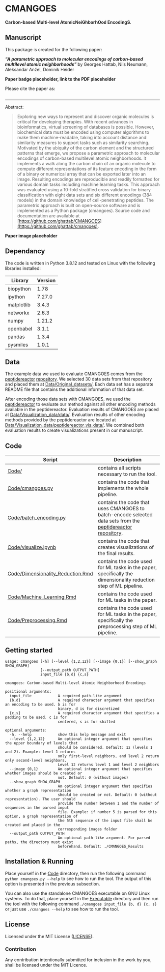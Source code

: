 # CMANGOES

**Carbon-based Multi-level AtomicNeiGhborhOod EncodingS.**


## Manuscript

This package is created for the following paper:

***"A parametric approach to molecular encodings of carbon-based multilevel atomic neighborhoods"*** by Georges Hattab, Nils Neumann, Aleksandar Anžel, Dominik Heider

**Paper badge placeholder, link to the PDF placeholder**

Please cite the paper as:
``` Bibtex citation placeholder
```

---
Abstract:

> Exploring new ways to represent and discover organic molecules is critical for developing therapies.
With recent advances in bioinformatics, virtual screening of databases is possible.
However, biochemical data must be encoded using computer algorithms to make them machine-readable, taking into account distance and similarity measures to support tasks such as similarity searching.
Motivated by the ubiquity of the carbon element and the structured patterns that emerge, we propose a parametric approach to molecular encodings of carbon-based multilevel atomic neighborhoods. 
It implements a walk along the carbon chain of an organic molecule to compute different representations of its feature encoding in the form of a binary or numerical array that can be exported later into an image.
Resulting encodings are reproducible and readily formatted for various domain tasks including machine learning tasks. 
This approach was evaluated using a 10-fold stratified cross validation for binary classification with eight data sets and six different encodings (384 models) in the domain knowledge of cell-penetrating peptides. 
The parametric approach is built on open-source software and 
is implemented as a Python package (cmangoes).
Source code and documentation are available at [https://github.com/ghattab/CMANGOES](https://github.com/ghattab/cmangoes).

**Paper image placeholder**

## Dependancy

The code is written in Python 3.8.12 and tested on Linux with the following libraries installed:

|Library|Version|
|---|---|
|biopython|1.78|
|ipython|7.27.0|
|matplotlib|3.4.3|
|networkx|2.6.3|
|numpy|1.21.2|
|openbabel|3.1.1|
|pandas|1.3.4|
|pysmiles|1.0.1|



## Data
The example data we used to evaluate CMANGOES comes from the [peptidereactor](https://doi.org/10.1093/nargab/lqab039) [repository](https://github.com/spaenigs/peptidereactor/tree/master/data). We selected 30 data sets from that repository and placed them at [Data/Original_datasets/](Data/Original_datasets/). Each data set has a separate README file that contains the additional information of that data set.

After encoding those data sets with CMANGOES, we used the [peptidereactor](https://doi.org/10.1093/nargab/lqab039) to evaluate our method against all other encoding methods available in the peptidereactor. Evaluation results of CMANGOES are placed at [Data/Visualization_data/data/](Data/Visualization_data/data/). Evaluation results of other encoding methods provided by the peptidereactor are located at [Data/Visualization_data/peptidereactor_vis_data/](Data/Visualization_data/peptidereactor_vis_data/). We combined both evaluation results to create visualizations present in our manuscript.



## Code
|Script|Description|
|---|---|
|[Code/](./Code/)|contains all scripts necessary to run the tool.
|[Code/cmangoes.py](./Code/cmangoes.py)|contains the code that implements the whole pipeline.
|[Code/batch_encoding.py](./Code/batch_encoding.py)|contains the code that uses CMANGOES to batch-encode selected data sets from the [peptidereactor](https://doi.org/10.1093/nargab/lqab039) [repository](https://github.com/spaenigs/peptidereactor/tree/master/data).
|[Code/visualize.ipynb](./Code/visualize.ipynb)|contains the code that creates visualizations of the final results.
|[Code/Dimensionality_Reduction.Rmd](./Code/Dimensionality_Reduction.Rmd)|contains the code used for ML tasks in the paper, specifically the dimensionality reduction step of ML pipeline.
|[Code/Machine_Learning.Rmd](./Code/Machine_Learning.Rmd)|contains the code used for ML tasks in the paper.
|[Code/Preprocessing.Rmd](./Code/Preprocessing.Rmd)|contains the code used for ML tasks in the paper, specifically the preprocessing step of ML pipeline.

## Getting started
```
usage: cmangoes [-h] [--level {1,2,12}] [--image {0,1}] [--show_graph SHOW_GRAPH]
                [--output_path OUTPUT_PATH]
                input_file {b,d} {c,s}

cmangoes: Carbon-based Multi-level Atomic Neighborhood Encodings

positional arguments:
  input_file            A required path-like argument
  {b,d}                 A required character argument that specifies an encoding to be used. b is for
                        binary, d is for discretized
  {c,s}                 A required character argument that specifies a padding to be used. c is for
                        centered, s is for shifted

optional arguments:
  -h, --help            show this help message and exit
  --level {1,2,12}      An optional integer argument that specifies the upper boundary of levels that
                        should be considered. Default: 12 (levels 1 and 2). Example: level 1 returns
                        only first-level neighbors, and level 2 return only second-level neighbors.
                        Level 12 returns level 1 and level 2 neighbors
  --image {0,1}         An optional integer argument that specifies whether images should be created or
                        not. Default: 0 (without images)
  --show_graph SHOW_GRAPH
                        An optional integer argument that specifies whether a graph representation
                        should be created or not. Default: 0 (without representation). The user should
                        provide the number between 1 and the number of sequences in the parsed input
                        file. Example: if number 5 is parsed for this option, a graph representation of
                        the 5th sequence of the input file shall be created and placed in the
                        corresponding images folder
  --output_path OUTPUT_PATH
                        An optional path-like argument. For parsed paths, the directory must exist
                        beforehand. Default: ./CMANGOES_Results
```

## Installation & Running
Place yourself in the [Code](./Code) directory, then run the following command `python cmangoes.py --help` to see how to run the tool. The output of this option is presented in the previous subsection.

You can also use the standalone CMANGOES executable on GNU Linux systems. To do that, place yourself in the [Executable](./Executable) directory and then run the tool with the following command `./cmangoes input_file {b, d} {c, s}` or just use `./cmangoes --help` to see how to run the tool.

## License

Licensed under the MIT License ([LICENSE](./LICENSE)).

### Contribution

Any contribution intentionally submitted for inclusion in the work by you, shall be licensed under the MIT Licence.

